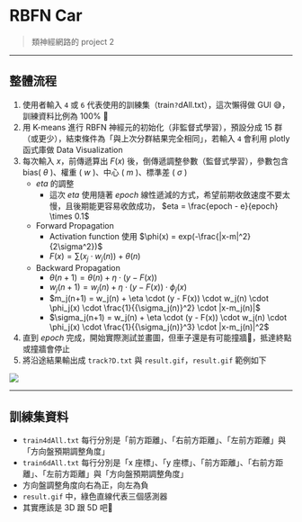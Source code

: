 # RBFN Car
> 類神經網路的 project 2

---

## 整體流程
1. 使用者輸入 `4` 或 `6` 代表使用的訓練集（train`?`dAll.txt），這次懶得做 GUI 😅，訓練資料比例為 100% 🥴
2. 用 K-means 進行 RBFN 神經元的初始化（非監督式學習），預設分成 $15$ 群（或更少），結束條件為「與上次分群結果完全相同」，若輸入 `4` 會利用 plotly 函式庫做 Data Visualization
3. 每次輸入 $x$，前傳遞算出 $F(x)$ 後，倒傳遞調整參數（監督式學習），參數包含 bias( $\theta$ )、權重 ( $w$ )、中心 ( $m$ )、標準差 ( $\sigma$ )
    * $eta$ 的調整
        * 這次 $eta$ 使用隨著 $epoch$ 線性遞減的方式，希望前期收斂速度不要太慢，且後期能更容易收斂成功， $eta = \frac{epoch - e}{epoch} \times 0.1$
    * Forward Propagation
        * Activation function 使用 $\phi(x) = exp(-\frac{|x-m|^2}{2\sigma^2})$
        * $F(x) = \sum{(x_j \cdot w_j(n))} + \theta(n)$
    * Backward Propagation
        * $\theta(n+1) = \theta(n) + \eta \cdot (y - F(x))$
        * $w_j(n+1) = w_j(n) + \eta \cdot (y - F(x)) \cdot \phi_j(x)$
        * $m_j(n+1) = w_j(n) + \eta \cdot (y - F(x)) \cdot w_j(n) \cdot \phi_j(x) \cdot \frac{1}{{\sigma_j(n)}^2} \cdot |x-m_j(n)|$
        * $\sigma_j(n+1) = w_j(n) + \eta \cdot (y - F(x)) \cdot w_j(n) \cdot \phi_j(x) \cdot \frac{1}{{\sigma_j(n)}^3} \cdot |x-m_j(n)|^2$
4. 直到 $epoch$ 完成，開始實際測試並畫圖，但車子還是有可能撞牆🥲，抵達終點或撞牆會停止
5. 將沿途結果輸出成 `track?D.txt` 與 `result.gif`，`result.gif` 範例如下

![](https://i.imgur.com/Xtn4wW2.gif)

---

## 訓練集資料
* `train4dAll.txt` 每行分別是「前方距離」、「右前方距離」、「左前方距離」與「方向盤預期調整角度」
* `train6dAll.txt` 每行分別是「x 座標」、「y 座標」、「前方距離」、「右前方距離」、「左前方距離」與「方向盤預期調整角度」
* 方向盤調整角度向右為正，向左為負
* `result.gif` 中，綠色直線代表三個感測器
* 其實應該是 3D 跟 5D 吧🤔
